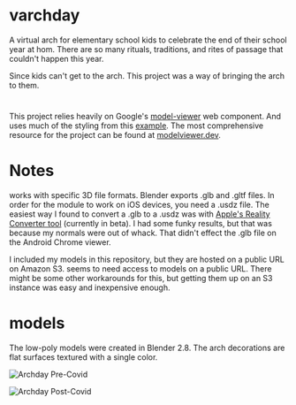 # varchday
A virtual arch for elementary school kids to celebrate the end of their school year at hom. There are so many rituals, traditions, and rites of passage that couldn't happen this year.  

Since kids can't get to the arch. This project was a way of bringing the arch to them. 

# <model-viewer>

This project relies heavily on Google's [model-viewer](https://github.com/google/model-viewer) web component. And uses much of the styling from this [example](https://model-viewer.glitch.me/). The most comprehensive resource for the project can be found at [modelviewer.dev](https://modelviewer.dev/). 

# Notes 

<model-viewer> works with specific 3D file formats. Blender exports .glb and .gltf files. In order for the module to work on iOS devices, you need a .usdz file. The easiest way I found to convert a .glb to a .usdz was with [Apple's Reality Converter tool](https://developer.apple.com/news/?id=01132020a) (currently in beta). I had some funky results, but that was because my normals were out of whack. That didn't effect the .glb file on the Android Chrome viewer. 

I included my models in this repository, but they are hosted on a public URL on Amazon S3. <model-viewer> seems to need access to models on a public URL. There might be some other workarounds for this, but getting them up on an S3 instance was easy and inexpensive enough. 

# models 

The low-poly models were created in Blender 2.8. The arch decorations are flat surfaces textured with a single color.  


![Archday Pre-Covid](./assets/charles_archday.jpg)



![Archday Post-Covid](./assets/charles_archday.jpg)


